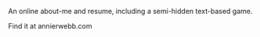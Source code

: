 An online about-me and resume, including a semi-hidden text-based game. 

Find it at annierwebb.com
